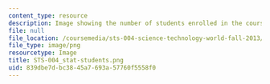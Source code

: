 ```yaml
---
content_type: resource
description: Image showing the number of students enrolled in the course.
file: null
file_location: /coursemedia/sts-004-science-technology-world-fall-2013/839dbe7dbc3845a7693a57760f5558f0_STS-004_stat-students.png
file_type: image/png
resourcetype: Image
title: STS-004_stat-students.png
uid: 839dbe7d-bc38-45a7-693a-57760f5558f0
---
```

